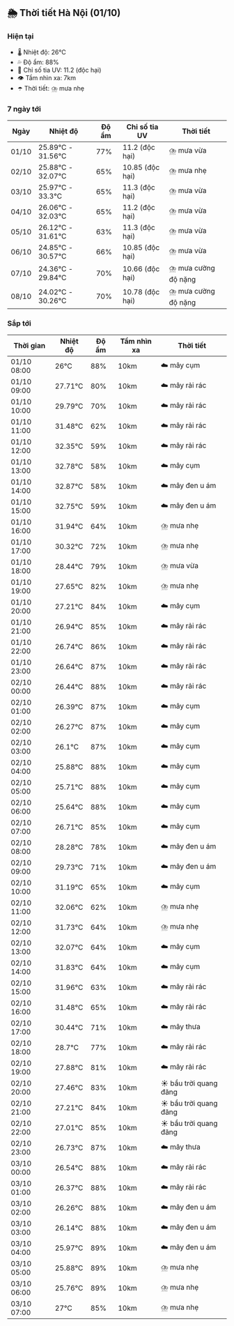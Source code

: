 ## 🌦️ Thời tiết Hà Nội (01/10)

### Hiện tại

- 🌡️ Nhiệt độ: 26℃
- 💦 Độ ẩm: 88%
- 🌟 Chỉ số tia UV: 11.2 (độc hại)
- 👁️ Tầm nhìn xa: 7km
- ☂️ Thời tiết: ⛈️ mưa nhẹ

### 7 ngày tới

| Ngày | Nhiệt độ | Độ ẩm | Chỉ số tia UV | Thời tiết |
| --- | --- | --- | --- | --- |
| 01/10 | 25.89℃ - 31.56℃ | 77% | 11.2 (độc hại) | ⛈️ mưa vừa |
| 02/10 | 25.88℃ - 32.07℃ | 65% | 10.85 (độc hại) | ⛈️ mưa nhẹ |
| 03/10 | 25.97℃ - 33.3℃ | 65% | 11.3 (độc hại) | ⛈️ mưa vừa |
| 04/10 | 26.06℃ - 32.03℃ | 65% | 11.2 (độc hại) | ⛈️ mưa vừa |
| 05/10 | 26.12℃ - 31.61℃ | 63% | 11.3 (độc hại) | ⛈️ mưa vừa |
| 06/10 | 24.85℃ - 30.57℃ | 66% | 10.85 (độc hại) | ⛈️ mưa vừa |
| 07/10 | 24.36℃ - 29.84℃ | 70% | 10.66 (độc hại) | ⛈️ mưa cường độ nặng |
| 08/10 | 24.02℃ - 30.26℃ | 70% | 10.78 (độc hại) | ⛈️ mưa cường độ nặng |

### Sắp tới

| Thời gian | Nhiệt độ | Độ ẩm | Tầm nhìn xa | Thời tiết |
| --- | --- | --- | --- | --- |
| 01/10 08:00 | 26℃ | 88% | 10km | ☁️ mây cụm |
| 01/10 09:00 | 27.71℃ | 80% | 10km | ☁️ mây rải rác |
| 01/10 10:00 | 29.79℃ | 70% | 10km | ☁️ mây rải rác |
| 01/10 11:00 | 31.48℃ | 62% | 10km | ☁️ mây rải rác |
| 01/10 12:00 | 32.35℃ | 59% | 10km | ☁️ mây rải rác |
| 01/10 13:00 | 32.78℃ | 58% | 10km | ☁️ mây cụm |
| 01/10 14:00 | 32.87℃ | 58% | 10km | ☁️ mây đen u ám |
| 01/10 15:00 | 32.75℃ | 59% | 10km | ☁️ mây đen u ám |
| 01/10 16:00 | 31.94℃ | 64% | 10km | ⛈️ mưa nhẹ |
| 01/10 17:00 | 30.32℃ | 72% | 10km | ⛈️ mưa nhẹ |
| 01/10 18:00 | 28.44℃ | 79% | 10km | ⛈️ mưa vừa |
| 01/10 19:00 | 27.65℃ | 82% | 10km | ⛈️ mưa nhẹ |
| 01/10 20:00 | 27.21℃ | 84% | 10km | ☁️ mây cụm |
| 01/10 21:00 | 26.94℃ | 85% | 10km | ☁️ mây rải rác |
| 01/10 22:00 | 26.74℃ | 86% | 10km | ☁️ mây rải rác |
| 01/10 23:00 | 26.64℃ | 87% | 10km | ☁️ mây rải rác |
| 02/10 00:00 | 26.44℃ | 88% | 10km | ☁️ mây rải rác |
| 02/10 01:00 | 26.39℃ | 87% | 10km | ☁️ mây cụm |
| 02/10 02:00 | 26.27℃ | 87% | 10km | ☁️ mây cụm |
| 02/10 03:00 | 26.1℃ | 87% | 10km | ☁️ mây cụm |
| 02/10 04:00 | 25.88℃ | 88% | 10km | ☁️ mây cụm |
| 02/10 05:00 | 25.71℃ | 88% | 10km | ☁️ mây cụm |
| 02/10 06:00 | 25.64℃ | 88% | 10km | ☁️ mây cụm |
| 02/10 07:00 | 26.71℃ | 85% | 10km | ☁️ mây cụm |
| 02/10 08:00 | 28.28℃ | 78% | 10km | ☁️ mây đen u ám |
| 02/10 09:00 | 29.73℃ | 71% | 10km | ☁️ mây đen u ám |
| 02/10 10:00 | 31.19℃ | 65% | 10km | ☁️ mây cụm |
| 02/10 11:00 | 32.06℃ | 62% | 10km | ⛈️ mưa nhẹ |
| 02/10 12:00 | 31.73℃ | 64% | 10km | ⛈️ mưa nhẹ |
| 02/10 13:00 | 32.07℃ | 64% | 10km | ☁️ mây cụm |
| 02/10 14:00 | 31.83℃ | 64% | 10km | ☁️ mây cụm |
| 02/10 15:00 | 31.96℃ | 63% | 10km | ☁️ mây rải rác |
| 02/10 16:00 | 31.48℃ | 65% | 10km | ☁️ mây rải rác |
| 02/10 17:00 | 30.44℃ | 71% | 10km | ☁️ mây thưa |
| 02/10 18:00 | 28.7℃ | 77% | 10km | ☁️ mây rải rác |
| 02/10 19:00 | 27.88℃ | 81% | 10km | ☁️ mây rải rác |
| 02/10 20:00 | 27.46℃ | 83% | 10km | ☀️ bầu trời quang đãng |
| 02/10 21:00 | 27.21℃ | 84% | 10km | ☀️ bầu trời quang đãng |
| 02/10 22:00 | 27.01℃ | 85% | 10km | ☀️ bầu trời quang đãng |
| 02/10 23:00 | 26.73℃ | 87% | 10km | ☁️ mây thưa |
| 03/10 00:00 | 26.54℃ | 88% | 10km | ☁️ mây rải rác |
| 03/10 01:00 | 26.37℃ | 88% | 10km | ☁️ mây rải rác |
| 03/10 02:00 | 26.26℃ | 88% | 10km | ☁️ mây đen u ám |
| 03/10 03:00 | 26.14℃ | 88% | 10km | ☁️ mây đen u ám |
| 03/10 04:00 | 25.97℃ | 89% | 10km | ☁️ mây đen u ám |
| 03/10 05:00 | 25.88℃ | 89% | 10km | ⛈️ mưa nhẹ |
| 03/10 06:00 | 25.76℃ | 89% | 10km | ⛈️ mưa nhẹ |
| 03/10 07:00 | 27℃ | 85% | 10km | ⛈️ mưa nhẹ |

